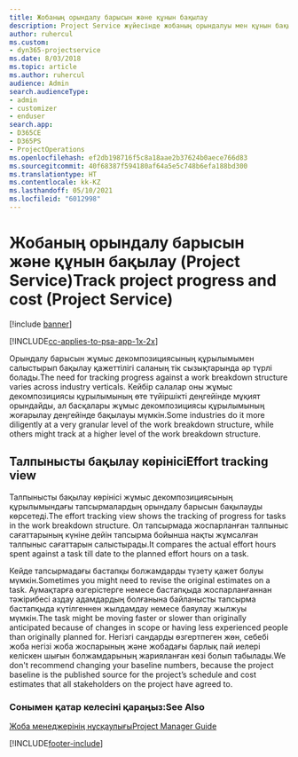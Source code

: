 ```yaml
---
title: Жобаның орындалу барысын және құнын бақылау
description: Project Service жүйесінде жобаның орындалуы мен құнын бақылау жолы
author: ruhercul
ms.custom:
- dyn365-projectservice
ms.date: 8/03/2018
ms.topic: article
ms.author: ruhercul
audience: Admin
search.audienceType:
- admin
- customizer
- enduser
search.app:
- D365CE
- D365PS
- ProjectOperations
ms.openlocfilehash: ef2db198716f5c8a18aae2b37624b0aece766d83
ms.sourcegitcommit: 40f68387f594180af64a5e5c748b6efa188bd300
ms.translationtype: HT
ms.contentlocale: kk-KZ
ms.lasthandoff: 05/10/2021
ms.locfileid: "6012998"
---
```

# <a name="track-project-progress-and-cost-project-service"></a><span data-ttu-id="5dbea-103">Жобаның орындалу барысын және құнын бақылау (Project Service)</span><span class="sxs-lookup"><span data-stu-id="5dbea-103">Track project progress and cost (Project Service)</span></span>

[!include [banner](../includes/psa-now-project-operations.md)]

[!INCLUDE[cc-applies-to-psa-app-1x-2x](../includes/cc-applies-to-psa-app-1x-2x.md)]

<span data-ttu-id="5dbea-104">Орындалу барысын жұмыс декомпозициясының құрылымымен салыстырып бақылау қажеттілігі саланың тік сызықтарында әр түрлі болады.</span><span class="sxs-lookup"><span data-stu-id="5dbea-104">The need for tracking progress against a work breakdown structure varies across industry verticals.</span></span> <span data-ttu-id="5dbea-105">Кейбір салалар оны жұмыс декомпозициясы құрылымының өте түйіршікті деңгейінде мұқият орындайды, ал басқалары жұмыс декомпозициясы құрылымының жоғарылау деңгейінде бақылауы мүмкін.</span><span class="sxs-lookup"><span data-stu-id="5dbea-105">Some industries do it more diligently at a very granular level of the work breakdown structure, while others might track at a higher level of the work breakdown structure.</span></span>  
  
## <a name="effort-tracking-view"></a><span data-ttu-id="5dbea-106">Талпынысты бақылау көрінісі</span><span class="sxs-lookup"><span data-stu-id="5dbea-106">Effort tracking view</span></span>  
<span data-ttu-id="5dbea-107">Талпынысты бақылау көрінісі жұмыс декомпозициясының құрылымындағы тапсырмалардың орындалу барысын бақылауды көрсетеді.</span><span class="sxs-lookup"><span data-stu-id="5dbea-107">The effort tracking view shows the tracking of progress for tasks in the work breakdown structure.</span></span> <span data-ttu-id="5dbea-108">Ол тапсырмада жоспарланған талпыныс сағаттарының күніне дейін тапсырма бойынша нақты жұмсалған талпыныс сағаттарын салыстырады.</span><span class="sxs-lookup"><span data-stu-id="5dbea-108">It compares the actual effort hours spent against a task till date to the planned effort hours on a task.</span></span>  
  
<span data-ttu-id="5dbea-109">Кейде тапсырмадағы бастапқы болжамдарды түзету қажет болуы мүмкін.</span><span class="sxs-lookup"><span data-stu-id="5dbea-109">Sometimes you might need to revise the original estimates on a task.</span></span> <span data-ttu-id="5dbea-110">Аумақтарға өзгерістерге немесе бастапқыда жоспарланғаннан тәжірибесі аздау адамдардың болғанына байланысты тапсырма бастапқыда күтілгеннен жылдамдау немесе баяулау жылжуы мүмкін.</span><span class="sxs-lookup"><span data-stu-id="5dbea-110">The task might be moving faster or slower than originally anticipated because of changes in scope or having less experienced people than originally planned for.</span></span> <span data-ttu-id="5dbea-111">Негізгі сандарды өзгертпеген жөн, себебі жоба негізі жоба жоспарының және жобадағы барлық пай иелері келіскен шығын болжамдарының жарияланған көзі болып табылады.</span><span class="sxs-lookup"><span data-stu-id="5dbea-111">We don't recommend changing your baseline numbers, because the project baseline is the published source for the project’s schedule and cost estimates that all stakeholders on the project have agreed to.</span></span>  
  
### <a name="see-also"></a><span data-ttu-id="5dbea-112">Сонымен қатар келесіні қараңыз:</span><span class="sxs-lookup"><span data-stu-id="5dbea-112">See Also</span></span>  
 [<span data-ttu-id="5dbea-113">Жоба менеджерінің нұсқаулығы</span><span class="sxs-lookup"><span data-stu-id="5dbea-113">Project Manager Guide</span></span>](../psa/project-manager-guide.md)


[!INCLUDE[footer-include](../includes/footer-banner.md)]